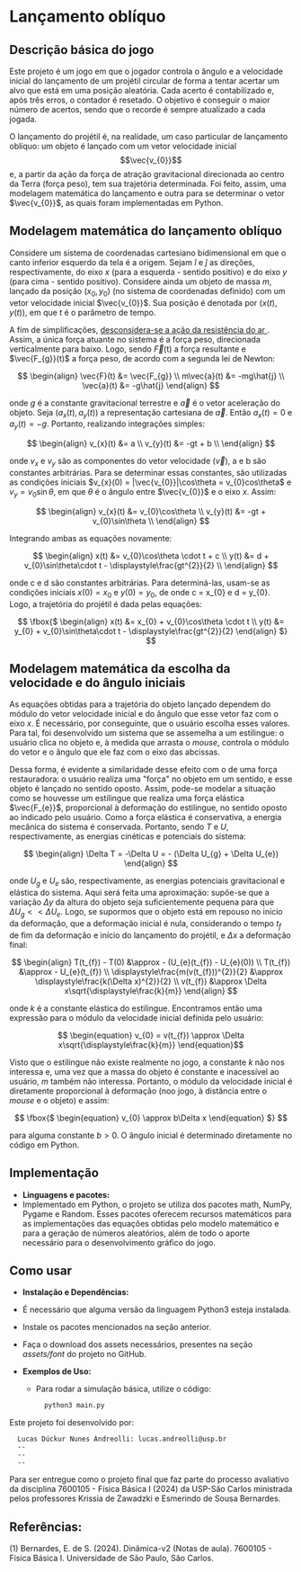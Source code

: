 # Lançamento oblíquo
## Descrição básica do jogo 
Este projeto é um jogo em que o jogador controla o ângulo e a velocidade inicial do lançamento de um projétil circular de forma a tentar acertar um alvo que está em uma posição aleatória. Cada acerto é contabilizado e, após três erros, o contador é resetado. O objetivo é conseguir o maior número de acertos, sendo que o recorde é sempre atualizado a cada jogada.

O lançamento do projétil é, na realidade, um caso particular de lançamento oblíquo: um objeto é lançado com um vetor velocidade inicial $$\vec{v_{0}}$$ e, a partir da ação da força de atração gravitacional direcionada ao centro da Terra (força peso), tem sua trajetória determinada. Foi feito, assim, uma modelagem matemática do lançamento e outra para se determinar o vetor $\vec{v_{0}}$, as quais foram implementadas em Python. 

## Modelagem matemática do lançamento oblíquo
Considere um sistema de coordenadas cartesiano bidimensional em que o canto inferior esquerdo da tela é a origem. Sejam $\hat{i}$ e $\hat{j}$ as direções, respectivamente, do eixo $x$ (para a esquerda - sentido positivo) e do eixo $y$ (para cima - sentido positivo). Considere ainda um objeto de massa $m$, lançado da posição $(x_{0}, y_{0})$ (no sistema de coordenadas definido) com um vetor velocidade inicial $\vec{v_{0}}$. Sua posição é denotada por $(x(t), y(t))$, em que $t$ é o parâmetro de tempo.

A fim de simplificações, 	<ins> desconsidera-se a ação da resistência do ar </ins>. Assim, a única força atuante no sistema é a força peso, direcionada verticalmente para baixo. Logo, sendo $\vec{F}$(t) a força resultante e $\vec{F_{g}}(t)$ a força peso, de acordo com a segunda lei de Newton:

$$ \begin{align}
\vec{F}(t) &=  \vec{F_{g}} \\
  m\vec{a}(t) &= -mg\hat{j} \\
  \vec{a}(t) &= -g\hat{j}
 \end{align} $$

 onde $g$ é a constante gravitacional terrestre e $\vec{a}$ é o vetor aceleração do objeto. Seja $(a_{x}(t), a_{y}(t))$ a representação cartesiana de $\vec{a}$. Então $a_{x}(t) = 0$ e $a_{y}(t) = -g$. Portanto, realizando integrações simples:
 
$$ \begin{align}
 v_{x}(t) &= a \\
  v_{y}(t) &= -gt + b \\
 \end{align} $$

 onde $v_{x}$ e $v_{y}$ são as componentes do vetor velocidade ($\vec{v}$), a e b são constantes arbitrárias. Para se determinar essas constantes, são utilizadas as condições iniciais $v_{x}(0) = |\vec{v_{0}}|\cos\theta = v_{0}cos\theta$ e $v_{y} = v_{0}\sin\theta$, em que $\theta$ é o ângulo entre $\vec{v_{0}}$ e o eixo $x$. Assim:

$$ \begin{align}
 v_{x}(t) &= v_{0}\cos\theta \\
  v_{y}(t) &= -gt + v_{0}\sin\theta \\
 \end{align} $$

 Integrando ambas as equações novamente:

 $$ \begin{align}
 x(t) &= v_{0}\cos\theta \cdot t + c \\
  y(t) &= d + v_{0}\sin\theta\cdot t - \displaystyle\frac{gt^{2}}{2} \\
 \end{align} $$

 onde c e d são constantes arbitrárias. Para determiná-las, usam-se as condições iniciais $x(0) = x_{0}$ e $y(0) = y_{0}$, de onde c = x_{0} e d = y_{0}. Logo, a trajetória do projétil é dada pelas equações:

 $$ \fbox{$
 \begin{align} 
 x(t) &= x_{0} + v_{0}\cos\theta \cdot t \\
  y(t) &= y_{0} + v_{0}\sin\theta\cdot t - \displaystyle\frac{gt^{2}}{2} 
  \end{align}
  $}
  $$

  ## Modelagem matemática da escolha da velocidade e do ângulo iniciais
 
 As equações obtidas para a trajetória do objeto lançado dependem do módulo do vetor velocidade inicial e do ângulo que esse vetor faz com o eixo $x$. É necessário, por conseguinte, que o usuário escolha esses valores. Para tal, foi desenvolvido um sistema que se assemelha a um estilingue: o usuário clica no objeto e, à medida que arrasta o *mouse*, controla o módulo do vetor e o ângulo que ele faz com o eixo das abcissas.

 Dessa forma, é evidente a similaridade desse efeito com o de uma força restauradora: o usuário realiza uma "força" no objeto em um sentido, e esse objeto é lançado no sentido oposto. Assim, pode-se modelar a situação como se houvesse um estilingue que realiza uma força elástica $\vec{F_{e}}$, proporcional à deformação do estilingue, no sentido oposto ao indicado pelo usuário. Como a força elástica é conservativa, a energia mecânica do sistema é conservada. Portanto, sendo $T$ e $U$, respectivamente, as energias cinéticas e potenciais do sistema:

 $$ \begin{align}
\Delta T = -\Delta U = - (\Delta U_{g} + \Delta U_{e})
 \end{align} $$

 onde $U_{g}$ e $U_{e}$ são, respectivamente, as energias potenciais gravitacional e elástica do sistema. Aqui será feita uma aproximação: supõe-se que a variação $\Delta y$ da altura do objeto seja suficientemente pequena para que $\Delta U_{g} << \Delta U_{e}$. Logo, se supormos que o objeto está em repouso no início da deformação, que a deformação inicial é nula, considerando o tempo $t_{f}$ de fim da deformação e início do lançamento do projétil, e $\Delta x$ a deformação final:

$$ \begin{align}
T(t_{f}) - T(0) &\approx - (U_{e}(t_{f}) - U_{e}(0)) \\
T(t_{f}) &\approx - U_{e}(t_{f}) \\
\displaystyle\frac{m(v(t_{f}))^{2}}{2} &\approx \displaystyle\frac{k(\Delta x)^{2}}{2} \\
v(t_{f}) &\approx \Delta x\sqrt{\displaystyle\frac{k}{m}}
 \end{align} $$

 onde $k$ é a constante elástica do estilingue. Encontramos então uma expressão para o módulo da velocidade inicial definida pelo usuário:
 
$$ \begin{equation}
v_{0} = v(t_{f}) \approx \Delta x\sqrt{\displaystyle\frac{k}{m}}  
\end{equation}$$

Visto que o estilingue não existe realmente no jogo, a constante $k$ não nos interessa e, uma vez que a massa do objeto é constante e inacessível ao usuário, $m$ também não interessa. Portanto, o módulo da velocidade inicial é diretamente proporcional à deformação (noo jogo, à distância entre o *mouse* e o objeto) e assim:

 $$ \fbox{$
 \begin{equation} 
 v_{0} \approx b\Delta x 
  \end{equation}
  $}
  $$

  para alguma constante $b > 0$. O ângulo inicial é determinado diretamente no código em Python.

  ## Implementação

  - **Linguagens e pacotes:**
  - Implementado em Python, o projeto se utiliza dos pacotes math, NumPy, Pygame e Random. Esses pacotes oferecem recursos matemáticos para as implementações das equações obtidas pelo modelo matemático e para a geração de números aleatórios, além de todo o aporte necessário para o desenvolvimento gráfico do jogo.


## Como usar

- **Instalação e Dependências:**
- É necessário que alguma versão da linguagem Python3 esteja instalada.
- Instale os pacotes mencionados na seção anterior.
- Faça o download dos assets necessários, presentes na seção *assets/font* do projeto no GitHub.

- **Exemplos de Uso:**  
  - Para rodar a simulação básica, utilize o código:
    ```python
      python3 main.py
    ```

Este projeto foi desenvolvido por:
  
      Lucas Dúckur Nunes Andreolli: lucas.andreolli@usp.br
      --
      --
      --
    
  Para ser entregue como o projeto final que faz parte  do processo avaliativo da disciplina 7600105 - Física Básica I (2024) da USP-São Carlos ministrada pelos professores Krissia de Zawadzki e Esmerindo de Sousa Bernardes.

 ## Referências: 
 (1) Bernardes, E. de S. (2024). Dinâmica-v2 (Notas de aula). 7600105 - Física Básica I. Universidade de São Paulo, São Carlos.
  


 


